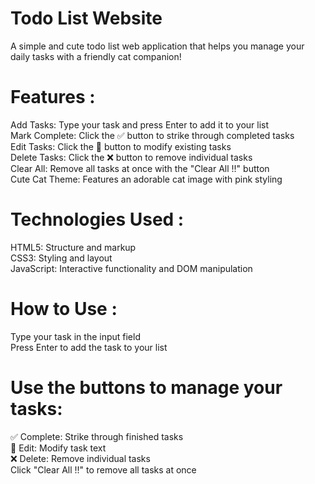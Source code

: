 # Todo List Website
A simple and cute todo list web application that helps you manage your daily tasks with a friendly cat companion!

# Features :  
Add Tasks: Type your task and press Enter to add it to your list  
Mark Complete: Click the ✅ button to strike through completed tasks  
Edit Tasks: Click the 📝 button to modify existing tasks  
Delete Tasks: Click the ❌ button to remove individual tasks  
Clear All: Remove all tasks at once with the "Clear All !!" button  
Cute Cat Theme: Features an adorable cat image with pink styling  

# Technologies Used :  
HTML5: Structure and markup  
CSS3: Styling and layout  
JavaScript: Interactive functionality and DOM manipulation  

# How to Use :  
Type your task in the input field  
Press Enter to add the task to your list  

# Use the buttons to manage your tasks:  
✅ Complete: Strike through finished tasks  
📝 Edit: Modify task text  
❌ Delete: Remove individual tasks  
Click "Clear All !!" to remove all tasks at once  
